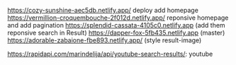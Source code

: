 https://cozy-sunshine-aec5db.netlify.app/   deploy add homepage
https://vermillion-croquembouche-2f012d.netlify.app/    reponsive homepage and add pagination
https://splendid-cassata-4105c0.netlify.app (add them reponsive search in Result)
https://dapper-fox-5fb435.netlify.app (master)
https://adorable-zabaione-fbe893.netlify.app/ (style result-image)






https://rapidapi.com/marindelija/api/youtube-search-results/:              youtube